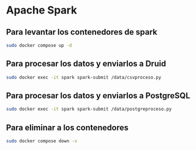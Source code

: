 # Apache Spark

## Para levantar los contenedores de spark
```sh
sudo docker compose up -d
```

## Para procesar los datos y enviarlos a Druid 
```sh
sudo docker exec -it spark spark-submit /data/csvproceso.py
```

## Para procesar los datos y enviarlos a PostgreSQL
```sh
sudo docker exec -it spark spark-submit /data/postgreproceso.py
```

## Para eliminar a los contenedores
```sh
sudo docker compose down -v
```